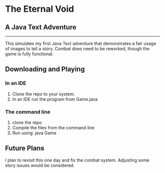 # The Eternal Void
## A Java Text Adventure

------------------------------

This simulates my first Java Text adventure that demonstrates 
a fair usage of images to tell a story. Combat does need to be reworked,
though the game is fully functional. 

## Downloading and Playing

### In an IDE
1. Clone the repo to your system. 
2. In an IDE run the program from Game.java

### The command line
1. clone the repo
2. Compile the files from the command line
3. Run using: java Game


## Future Plans

I plan to revisit this one day and fix the combat system. Adjusting some story
issues would be considered. 
